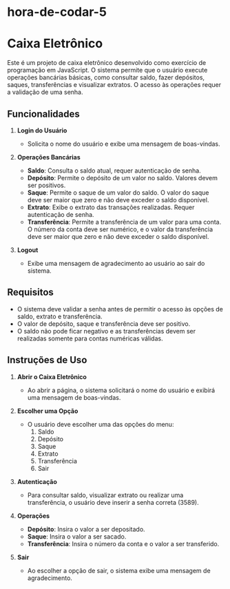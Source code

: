 # hora-de-codar-5
# Caixa Eletrônico

Este é um projeto de caixa eletrônico desenvolvido como exercício de programação em JavaScript. O sistema permite que o usuário execute operações bancárias básicas, como consultar saldo, fazer depósitos, saques, transferências e visualizar extratos. O acesso às operações requer a validação de uma senha.

## Funcionalidades

1. **Login do Usuário**
   - Solicita o nome do usuário e exibe uma mensagem de boas-vindas.

2. **Operações Bancárias**
   - **Saldo**: Consulta o saldo atual, requer autenticação de senha.
   - **Depósito**: Permite o depósito de um valor no saldo. Valores devem ser positivos.
   - **Saque**: Permite o saque de um valor do saldo. O valor do saque deve ser maior que zero e não deve exceder o saldo disponível.
   - **Extrato**: Exibe o extrato das transações realizadas. Requer autenticação de senha.
   - **Transferência**: Permite a transferência de um valor para uma conta. O número da conta deve ser numérico, e o valor da transferência deve ser maior que zero e não deve exceder o saldo disponível.

3. **Logout**
   - Exibe uma mensagem de agradecimento ao usuário ao sair do sistema.

## Requisitos

- O sistema deve validar a senha antes de permitir o acesso às opções de saldo, extrato e transferência.
- O valor de depósito, saque e transferência deve ser positivo.
- O saldo não pode ficar negativo e as transferências devem ser realizadas somente para contas numéricas válidas.

## Instruções de Uso

1. **Abrir o Caixa Eletrônico**
   - Ao abrir a página, o sistema solicitará o nome do usuário e exibirá uma mensagem de boas-vindas.

2. **Escolher uma Opção**
   - O usuário deve escolher uma das opções do menu:
     1. Saldo
     2. Depósito
     3. Saque
     4. Extrato
     5. Transferência
     6. Sair

3. **Autenticação**
   - Para consultar saldo, visualizar extrato ou realizar uma transferência, o usuário deve inserir a senha correta (3589).

4. **Operações**
   - **Depósito**: Insira o valor a ser depositado.
   - **Saque**: Insira o valor a ser sacado.
   - **Transferência**: Insira o número da conta e o valor a ser transferido.

5. **Sair**
   - Ao escolher a opção de sair, o sistema exibe uma mensagem de agradecimento.


